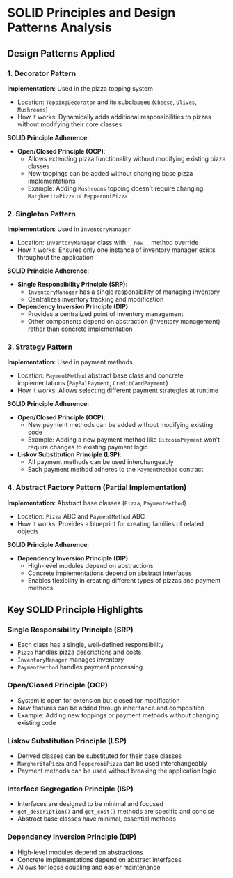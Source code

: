 # SOLID Principles and Design Patterns Analysis

## Design Patterns Applied

### 1. Decorator Pattern
**Implementation**: Used in the pizza topping system
- Location: `ToppingDecorator` and its subclasses (`Cheese`, `Olives`, `Mushrooms`)
- How it works: Dynamically adds additional responsibilities to pizzas without modifying their core classes

**SOLID Principle Adherence**:
- **Open/Closed Principle (OCP)**: 
  - Allows extending pizza functionality without modifying existing pizza classes
  - New toppings can be added without changing base pizza implementations
  - Example: Adding `Mushrooms` topping doesn't require changing `MargheritaPizza` or `PepperoniPizza`

### 2. Singleton Pattern
**Implementation**: Used in `InventoryManager`
- Location: `InventoryManager` class with `__new__` method override
- How it works: Ensures only one instance of inventory manager exists throughout the application

**SOLID Principle Adherence**:
- **Single Responsibility Principle (SRP)**: 
  - `InventoryManager` has a single responsibility of managing inventory
  - Centralizes inventory tracking and modification
- **Dependency Inversion Principle (DIP)**:
  - Provides a centralized point of inventory management
  - Other components depend on abstraction (inventory management) rather than concrete implementation

### 3. Strategy Pattern
**Implementation**: Used in payment methods
- Location: `PaymentMethod` abstract base class and concrete implementations (`PayPalPayment`, `CreditCardPayment`)
- How it works: Allows selecting different payment strategies at runtime

**SOLID Principle Adherence**:
- **Open/Closed Principle (OCP)**:
  - New payment methods can be added without modifying existing code
  - Example: Adding a new payment method like `BitcoinPayment` won't require changes to existing payment logic
- **Liskov Substitution Principle (LSP)**:
  - All payment methods can be used interchangeably
  - Each payment method adheres to the `PaymentMethod` contract

### 4. Abstract Factory Pattern (Partial Implementation)
**Implementation**: Abstract base classes (`Pizza`, `PaymentMethod`)
- Location: `Pizza` ABC and `PaymentMethod` ABC
- How it works: Provides a blueprint for creating families of related objects

**SOLID Principle Adherence**:
- **Dependency Inversion Principle (DIP)**:
  - High-level modules depend on abstractions
  - Concrete implementations depend on abstract interfaces
  - Enables flexibility in creating different types of pizzas and payment methods

## Key SOLID Principle Highlights

### Single Responsibility Principle (SRP)
- Each class has a single, well-defined responsibility
- `Pizza` handles pizza descriptions and costs
- `InventoryManager` manages inventory
- `PaymentMethod` handles payment processing

### Open/Closed Principle (OCP)
- System is open for extension but closed for modification
- New features can be added through inheritance and composition
- Example: Adding new toppings or payment methods without changing existing code

### Liskov Substitution Principle (LSP)
- Derived classes can be substituted for their base classes
- `MargheritaPizza` and `PepperoniPizza` can be used interchangeably
- Payment methods can be used without breaking the application logic

### Interface Segregation Principle (ISP)
- Interfaces are designed to be minimal and focused
- `get_description()` and `get_cost()` methods are specific and concise
- Abstract base classes have minimal, essential methods

### Dependency Inversion Principle (DIP)
- High-level modules depend on abstractions
- Concrete implementations depend on abstract interfaces
- Allows for loose coupling and easier maintenance
